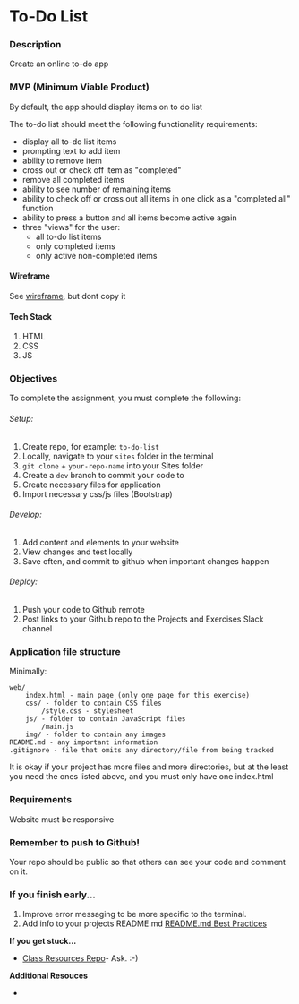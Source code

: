 # To-Do List

### Description

Create an online to-do app

### MVP (Minimum Viable Product)

By default, the app should display items on to do list

The to-do list should meet the following functionality requirements:

- display all to-do list items
- prompting text to add item
- ability to remove item
- cross out or check off item as "completed"
- remove all completed items
- ability to see number of remaining items
- ability to check off or cross out all items in one click as a "completed all" function
- ability to press a button and all items become active again
- three "views" for the user:
  - all to-do list items
  - only completed items
  - only active non-completed items

#### Wireframe

See [wireframe](https://vuejs.org/v2/examples/todomvc.html), but dont copy it

#### Tech Stack

1. HTML
2. CSS
3. JS

### Objectives

To complete the assignment, you must complete the following:

###### Setup:

1. Create repo, for example: `to-do-list`
2. Locally, navigate to your `sites` folder in the terminal
3. `git clone` + `your-repo-name` into your Sites folder
4. Create a `dev` branch to commit your code to
5. Create necessary files for application
6. Import necessary css/js files (Bootstrap)

<!-- ###### Optional Setup for eslint

1. in your repo top directory,
2. `npm init`
3. `eslint --init`
4. add the following line to your `.gitignore`
   1. `node_modules/` -->

###### Develop:

1. Add content and elements to your website
2. View changes and test locally
3. Save often, and commit to github when important changes happen

###### Deploy:

1. Push your code to Github remote
2. Post links to your Github repo to the Projects and Exercises Slack channel

### Application file structure

Minimally:

```
web/
    index.html - main page (only one page for this exercise)
    css/ - folder to contain CSS files
        /style.css - stylesheet
    js/ - folder to contain JavaScript files
        /main.js
    img/ - folder to contain any images
README.md - any important information
.gitignore - file that omits any directory/file from being tracked
```

It is okay if your project has more files and more directories, but at the least you need the ones listed above, and you must only have one index.html

### Requirements

Website must be responsive

### Remember to push to Github!

Your repo should be public so that others can see your code and comment on it.

### If you finish early...

1. Improve error messaging to be more specific to the terminal.
2. Add info to your projects README.md [README.md Best Practices](https://gist.github.com/PurpleBooth/109311bb0361f32d87a2)

**If you get stuck...**

- [Class Resources Repo](https://github.com/bootcamp-students/Resources)- Ask. :-)

**Additional Resouces**

- []()
